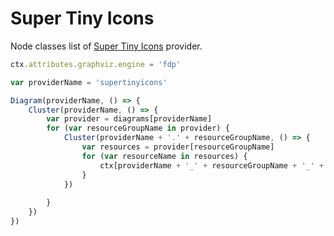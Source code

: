 # Super Tiny Icons

Node classes list of [Super Tiny Icons](https://github.com/edent/SuperTinyIcons) provider.

<script>listResources("supertinyicons");</script>

```js
ctx.attributes.graphviz.engine = 'fdp'

var providerName = 'supertinyicons'

Diagram(providerName, () => {
	Cluster(providerName, () => {
		var provider = diagrams[providerName]
		for (var resourceGroupName in provider) {
			Cluster(providerName + '.' + resourceGroupName, () => {
				var resources = provider[resourceGroupName]
				for (var resourceName in resources) {
					ctx[providerName + '_' + resourceGroupName + '_' + resourceName] = resources[resourceName](resourceName)
				}
			})
			
		}
	})
})
```
